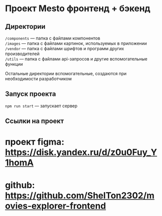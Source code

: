 # Проект Mesto фронтенд + бэкенд

## Директории

`/components` — папка с файлами компонентов  
`/images` — папка с файлами картинок, используемых в приложении   
`/vendor` — папка с файлами шрифтов и программ других производителей  
`/utils` — папка с файлами api-запросов и другие вспомогательные функции  
  
Остальные директории вспомогательные, создаются при необходимости разработчиком

## Запуск проекта

`npm run start` — запускает сервер   

## Ссылки на проект

# проект figma: https://disk.yandex.ru/d/z0u0Fuy_Y1homA
# github: https://github.com/ShelTon2302/movies-explorer-frontend

